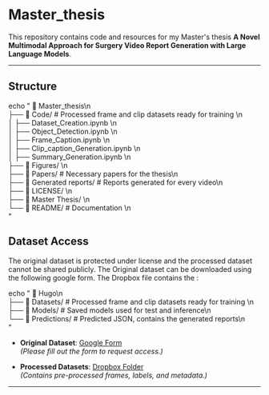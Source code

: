 # Master_thesis

This repository contains code and resources for my Master's thesis **A Novel Multimodal Approach for Surgery
Video Report Generation with Large
Language Models**.

---

## Structure

echo "
📂 Master_thesis\n\
├── 📁 Code/           # Processed frame and clip datasets ready for training \n\
│   ├── Dataset_Creation.ipynb      \n\
│   ├── Object_Detection.ipynb      \n\
│   ├── Frame_Caption.ipynb      \n\
│   ├── Clip_caption_Generation.ipynb   \n\
│   ├── Summary_Generation.ipynb      \n\
├── 📁 Figures/             \n\
├── 📁 Papers/             # Necessary papers for the thesis\n\
├── 📄 Generated reports/             #  Reports generated for every video\n\
├── 📄 LICENSE/             \n\
├── 📄 Master Thesis/             \n\
└── 📄 README/        # Documentation \n\
"


## Dataset Access

The original dataset is protected under license and the processed dataset cannot be shared publicly. The Original dataset can be downloaded using the following google form. The Dropbox file contains the :


echo "
📂 Hugo\n\
├── 📁 Datasets/           # Processed frame and clip datasets ready for training \n\
├── 📁 Models/             # Saved models used for test and inference\n\
└── 📁 Predictions/        # Predicted JSON, contains the generated reports\n\
"

- **Original Dataset**: [Google Form](https://forms.gle/GbMj8TwNoNpMUJuv9)  
  *(Please fill out the form to request access.)*

- **Processed Datasets**: [Dropbox Folder](https://www.dropbox.com/scl/fo/dxgile7sjtfie18ch8gcz/AGwi8nFqGPMFPd3S7AHxD5o?rlkey=zj5p9mqddtfhwc61arjybmyxp&st=pt02tp7e&dl=0)  
  *(Contains pre-processed frames, labels, and metadata.)*

---


